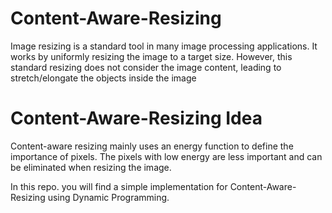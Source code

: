 # Content-Aware-Resizing
Image resizing is a standard tool in many image processing applications. It works by uniformly resizing the image to a target size. However, this standard resizing does not consider the image content, leading to stretch/elongate the objects inside the image


# Content-Aware-Resizing Idea
Content-aware resizing mainly uses an energy function to define the importance of pixels. The pixels with low energy are less important and can be eliminated when resizing the image.

In this repo. you will find a simple implementation for Content-Aware-Resizing using Dynamic Programming.
